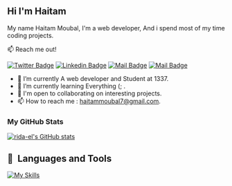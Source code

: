 <!--
**skinnyleg/skinnyleg** is a ✨ _special_ ✨ repository because its `README.md` (this file) appears on your GitHub profile.

Here are some ideas to get you started:

- 🔭 I’m currently working on ...
- 🌱 I’m currently learning ...
- 👯 I’m looking to collaborate on ...
- 🤔 I’m looking for help with ...
- 💬 Ask me about ...
- 📫 How to reach me: ...
- 😄 Pronouns: ...
- ⚡ Fun fact: ...
-->

## Hi I'm Haitam

My name Haitam Moubal, I'm a web developer, And i spend most of my time coding projects.

:mailbox: Reach me out!

[![Twitter Badge](https://img.shields.io/badge/-skinnyleg-1ca0f1?style=flat&labelColor=1ca0f1&logo=twitter&logoColor=white&link=https://twitter.com/ridael20)](https://twitter.com/skinnyleg_official) [![Linkedin Badge](https://img.shields.io/badge/-Haitam-0e76a8?style=flat&labelColor=0e76a8&logo=linkedin&logoColor=white)](https://www.linkedin.com/in/haitam-moubal-556196240/) [![Mail Badge](https://img.shields.io/badge/-Mr.haitam-e84393?style=flat&labelColor=e84393&logo=instagram&logoColor=white)](https://www.instagram.com/haitam_moubal/) [![Mail Badge](https://img.shields.io/badge/-Haitam-c0392b?style=flat&labelColor=c0392b&logo=gmail&logoColor=white)](mailto:haitammoubal7@gmail.com)



- 👀 I’m currently A web developer and Student at 1337.
- 🌱 I’m currently learning Everything (; .
- 💞️ I'm open to collaborating on interesting projects.
- 📫 How to reach me : haitammoubal7@gmail.com. 

### My GitHub Stats

<a href="http://www.github.com/skinnyleg"><img src="https://github-readme-stats.vercel.app/api?username=skinnyleg&show_icons=true&hide=&count_private=true&title_color=0891b2&text_color=ffffff&icon_color=0891b2&bg_color=1c1917&hide_border=true&show_icons=true" alt="rida-el's GitHub stats" /></a>


## 🧰 &nbsp;Languages and Tools
 
[![My Skills](https://skillicons.dev/icons?i=bash,c,cpp,css,discord,docker,git,github,html,js,linkedin,lua,neovim,nestjs,nextjs,nginx,nodejs,postman,postgres,prisma,py,react,stackoverflow,tailwind,ts,vim,vscode)](https://skillicons.dev)

<!-- <h3> Support:</h3> -->
<!--<a href=""> <img align="left" src="https://cdn.buymeacoffee.com/buttons/v2/default-yellow.png" height="50" width="210" alt="mohcineghalmi" /></a>-->

<!-- <a href='https://www.buymeacoffee.com/mohcineghalmi' target='_blank'><img height='36' style='border:0px;height:36px;' src='https://cdn.ko-fi.com/cdn/kofi1.png?v=3' border='0' alt='Buy Me a Coffee at ko-fi.com' /></a> -->
